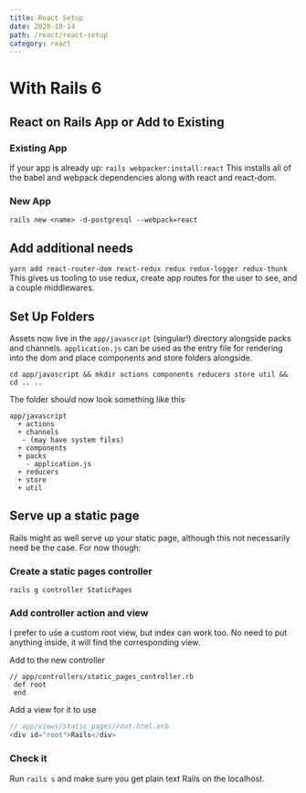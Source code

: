 ```yaml
---
title: React Setup
date: 2020-10-14
path: /react/react-setup
category: react
---
```


# With Rails 6

## React on Rails App or Add to Existing

### Existing App

If your app is already up:
`rails webpacker:install:react`
This installs all of the babel and webpack dependencies along with react and react-dom.

### New App

`rails new <name> -d-postgresql --webpack=react`

## Add additional needs

`yarn add react-router-dom react-redux redux redux-logger redux-thunk`
This gives us tooling to use redux, create app routes for the user to see, and a couple middlewares.

## Set Up Folders

Assets now live in the `app/javascript` (singular!) directory alongside packs and channels. `application.js` can be used as the entry file for rendering into the dom and place components and store folders alongside.

```
cd app/javascript && mkdir actions components reducers store util && cd .. ..
```

The folder should now look something like this

```
app/javascript
  + actions
  + channels
   - (may have system files)
  + components
  + packs
    - application.js
  + reducers
  + store
  + util
```

## Serve up a static page

Rails might as well serve up your static page, although this not necessarily need be the case. For now though:

### Create a static pages controller

`rails g controller StaticPages`

### Add controller action and view

I prefer to use a custom root view, but index can work too. No need to put anything inside, it will find the corresponding view.

Add to the new controller

```ru
// app/controllers/static_pages_controller.rb
 def root
 end
```

Add a view for it to use

```js
// app/views/static_pages/root.html.erb
<div id="root">Rails</div>
```

### Check it

Run `rails s` and make sure you get plain text Rails on the localhost.
